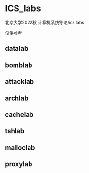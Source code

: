 # ICS_labs

北京大学2022秋 计算机系统导论/ics labs

仅供参考

## datalab

## bomblab

## attacklab

## archlab

## cachelab

## tshlab

## malloclab

## proxylab
